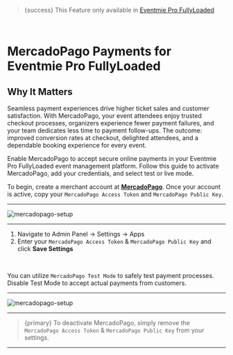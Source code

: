 <!--
Meta Description: Accept secure online payments with MercadoPago in Eventmie Pro FullyLoaded. Simple steps to enable MercadoPago, add your credentials, choose test or live mode, and start selling event tickets online with Latin America's leading payment solution.
Meta Keywords: MercadoPago payments, Eventmie Pro FullyLoaded, event ticketing payments, secure checkout, online bookings, Latin America payments, test mode, live payments, event management, ticketing, Classiebit
-->
> {success} This Feature only available in [Eventmie Pro FullyLoaded](https://classiebit.com/eventmie-pro-fullyloaded)

<br>

# MercadoPago Payments for Eventmie Pro FullyLoaded

## Why It Matters
Seamless payment experiences drive higher ticket sales and customer satisfaction. With MercadoPago, your event attendees enjoy trusted checkout processes, organizers experience fewer payment failures, and your team dedicates less time to payment follow-ups. The outcome: improved conversion rates at checkout, delighted attendees, and a dependable booking experience for every event.

Enable MercadoPago to accept secure online payments in your Eventmie Pro FullyLoaded event management platform. Follow this guide to activate MercadoPago, add your credentials, and select test or live mode.

To begin, create a merchant account at **[MercadoPago](https://www.mercadopago.com/)**. Once your account is active, copy your `MercadoPago Access Token` and `MercadoPago Public Key`.

---

![mercadopago-setup](/images/v3/MercadoPago-payment-gateway-image-1.webp "mercadopago-setup")

---

1. Navigate to Admin Panel -> Settings -> Apps
2. Enter your `MercadoPago Access Token` & `MercadoPago Public Key` and click **Save Settings**

<br>

You can utilize `MercadoPago Test Mode` to safely test payment processes. Disable Test Mode to accept actual payments from customers.

---

![mercadopago-setup](/images/v3/MercadoPago-payment-gateway-image-1.webp "mercadopago-setup")

---

> {primary} To deactivate MercadoPago, simply remove the `MercadoPago Access Token` & `MercadoPago Public Key` from your settings.

---
